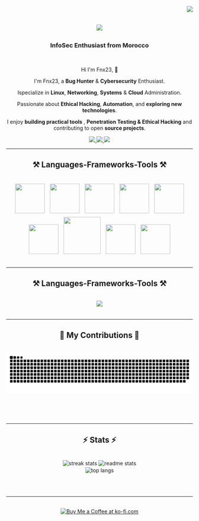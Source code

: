<img align="right" src="https://visitor-badge.laobi.icu/badge?page_id=Fnx-23.Fnx-23" />

<h1 align="center">
    <img src="https://readme-typing-svg.herokuapp.com?lines=Hey,+I'm+Fnx23;Bug+Hunter;Cybersecurity+Enthusiast;Passionate+about+Ethical+Hacking&font=Fira+Code&size=29&duration=2500" />
</h1>

<h3 align="center">InfoSec Enthusiast from Morocco</h3>

<br/>

<div align="center">
 
Hi I'm Fnx23, 👋

I'm Fnx23, a **Bug Hunter** & **Cybersecurity** Enthusiast.  

Ispecialize in **Linux**, **Networking**, **Systems** & **Cloud** Administration.  

Passionate about **Ethical Hacking**, **Automation**, and **exploring new technologies**.  

I enjoy **building practical tools** , **Penetration Testing & Ethical Hacking**
 and contributing to open **source projects**.


 </div>
 
<div align="center"> 
  <a href="mailto:gmaildyali">
    <img src="https://img.shields.io/badge/Gmail-D14836?style=for-the-badge&logo=gmail&logoColor=white"  target="_blank" />
  </a>
  <a href="linkdendyali" target="_blank">
    <img src="https://img.shields.io/badge/LinkedIn-0077B5?style=for-the-badge&logo=linkedin&logoColor=white" target="_blank" />
  </a>
  <a href="https://www.instagram.com/fnx23/" target="_blank">
     <img src="https://img.shields.io/badge/Instagram-E4405F?style=for-the-badge&logo=instagram&logoColor=white" target="_blank" /> <!-- sqlite, safari, google-chrome are other good icon options -->
  </a>
</div>

 <hr/>
 
<h2 align="center">⚒️ Languages-Frameworks-Tools ⚒️</h2>
<br/>
<div align="center">
  <img src="https://raw.githubusercontent.com/marwin1991/profile-technology-icons/refs/heads/main/icons/windows.png"  width="80" height="80" style="margin:5px;" />
    <img src="https://raw.githubusercontent.com/marwin1991/profile-technology-icons/refs/heads/main/icons/macos.png"  width="80" height="80" style="margin:5px;" />
    <img src="https://raw.githubusercontent.com/marwin1991/profile-technology-icons/refs/heads/main/icons/linux.png"  width="80" height="80" style="margin:5px;" />
    <img src="https://raw.githubusercontent.com/marwin1991/profile-technology-icons/refs/heads/main/icons/arch_linux.png"  width="80" height="80"  style="margin:5px;" />
    <img src="https://raw.githubusercontent.com/marwin1991/profile-technology-icons/refs/heads/main/icons/ubuntu.png"  width="80" height="80" style="margin:5px;" />
    <img src="https://raw.githubusercontent.com/marwin1991/profile-technology-icons/refs/heads/main/icons/fedora.png"  width="80" height="80" style="margin:5px;" />
    <img src="https://raw.githubusercontent.com/marwin1991/profile-technology-icons/refs/heads/main/icons/kali_linux.png"  width="100" height="100" style="margin:5px;" />
    <img src="https://raw.githubusercontent.com/marwin1991/profile-technology-icons/refs/heads/main/icons/nixos.png"  width="80" height="80" style="margin:5px;" />
    <img src="https://raw.githubusercontent.com/marwin1991/profile-technology-icons/refs/heads/main/icons/elementary_os.png"  width="80" height="80" style="margin:5px;" />

</div>

<br/>
<hr/>

<h2 align="center">⚒️ Languages-Frameworks-Tools ⚒️</h2>
<br/>
<div align="center">
    <img src="https://skillicons.dev/icons?i=linux,python,nmap,burpsuite,metasploit,github" /><br>
</div>

<br/>
<hr/>

<div align="center">
  <h2>🐍 My Contributions 🐍</h2>
  <br>
  <img alt="snake eating my contributions" src="https://raw.githubusercontent.com/salesp07/salesp07/output/github-contribution-grid-snake.svg" />
  
  <br/><br/><br/>
</div>

<hr/>

<h2 align="center">⚡ Stats ⚡</h2>
<br>
<div align=center>
  <img width=390 src="https://github-readme-streak-stats-salesp07.vercel.app/?user=salesp07&count_private=true&theme=react&border_radius=10" alt="streak stats"/>
  <img width=390 src="https://github-readme-stats-salesp07.vercel.app/api?username=salesp07&count_private=true&show_icons=true&theme=react&rank_icon=github&border_radius=10" alt="readme stats" />
  <br/>
  <img width=325 align="center" src="https://github-readme-stats-salesp07.vercel.app/api/top-langs/?username=salesp07&hide=HTML&langs_count=8&layout=compact&theme=react&border_radius=10&size_weight=0.5&count_weight=0.5&exclude_repo=github-readme-stats" alt="top langs" />
</div>

<br/><br/>

<hr/>

<br/>

<div align="center">
<a href='https://ko-fi.com/V7V4RAK9C' target='_blank'><img height='64' style='border:0px;height:64px;' src='https://storage.ko-fi.com/cdn/kofi1.png?v=3' border='0' alt='Buy Me a Coffee at ko-fi.com' /></a>
</div>

<br/>

